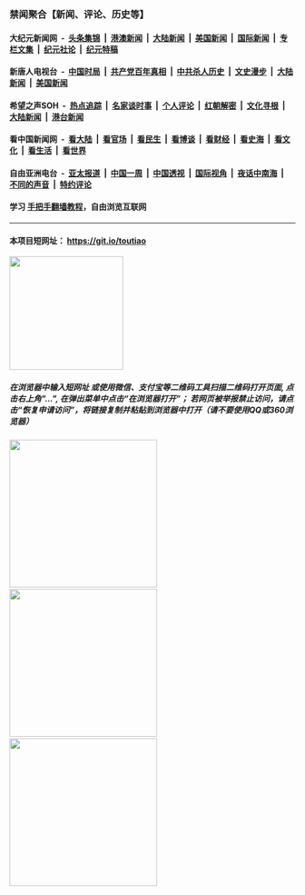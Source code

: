 ### 禁闻聚合【新闻、评论、历史等】

#### 大纪元新闻网 &nbsp;-&nbsp; [头条集锦](indexes/E头条集锦.md?t=02250302) &nbsp;|&nbsp; [港澳新闻](indexes/E港澳新闻.md?t=02250302)  &nbsp;|&nbsp; [大陆新闻](indexes/E大陆新闻.md?t=02250302) &nbsp;|&nbsp; [美国新闻](indexes/E美国新闻.md?t=02250302) &nbsp;|&nbsp; [国际新闻](indexes/E国际新闻.md?t=02250302) &nbsp;|&nbsp; [专栏文集](indexes/E专栏文集.md?t=02250302) &nbsp;|&nbsp; [纪元社论](indexes/E纪元社论.md?t=02250302) &nbsp;|&nbsp; [纪元特稿](indexes/E纪元特稿.md?t=02250302) 

#### 新唐人电视台 &nbsp;-&nbsp; [中国时局](indexes/N中国时局.md?t=02250302) &nbsp;|&nbsp; [共产党百年真相](indexes/N共产党百年真相.md?t=02250302) &nbsp;|&nbsp; [中共杀人历史](indexes/N中共杀人历史.md?t=02250302) &nbsp;|&nbsp; [文史漫步](indexes/N文史漫步.md?t=02250302) &nbsp;|&nbsp; [大陆新闻](indexes/N大陆新闻.md?t=02250302) &nbsp;|&nbsp; [美国新闻](indexes/N美国新闻.md?t=02250302)

#### 希望之声SOH &nbsp;-&nbsp; [热点追踪](indexes/H热点追踪.md?t=02250302) &nbsp;|&nbsp; [名家谈时事](indexes/H名家谈时事.md?t=02250302) &nbsp;|&nbsp; [个人评论](indexes/H个人评论.md?t=02250302)  &nbsp;|&nbsp; [红朝解密](indexes/H红朝解密.md?t=02250302) &nbsp;|&nbsp; [文化寻根](indexes/H文化寻根.md?t=02250302) &nbsp;|&nbsp; [大陆新闻](indexes/H大陆新闻.md?t=02250302) &nbsp;|&nbsp; [港台新闻](indexes/H港台新闻.md?t=02250302)

#### 看中国新闻网 &nbsp;-&nbsp; [看大陆](indexes/S看大陆.md?t=02250302) &nbsp;|&nbsp; [看官场](indexes/S看官场.md?t=02250302) &nbsp;|&nbsp; [看民生](indexes/S看民生.md?t=02250302)  &nbsp;|&nbsp; [看博谈](indexes/S看博谈.md?t=02250302) &nbsp;|&nbsp; [看财经](indexes/S看财经.md?t=02250302) &nbsp;|&nbsp; [看史海](indexes/S看史海.md?t=02250302) &nbsp;|&nbsp; [看文化](indexes/S看文化.md?t=02250302) &nbsp;|&nbsp; [看生活](indexes/S看生活.md?t=02250302) &nbsp;|&nbsp; [看世界](indexes/S看世界.md?t=02250302)

#### 自由亚洲电台 &nbsp;-&nbsp; [亚太报道](indexes/R亚太报道.md?t=02250302) &nbsp;|&nbsp; [中国一周](indexes/R中国一周.md?t=02250302) &nbsp;|&nbsp; [中国透视](indexes/R中国透视.md?t=02250302)  &nbsp;|&nbsp; [国际视角](indexes/R国际视角.md?t=02250302) &nbsp;|&nbsp; [夜话中南海](indexes/R夜话中南海.md?t=02250302) &nbsp;|&nbsp; [不同的声音](indexes/R不同的声音.md?t=02250302) &nbsp;|&nbsp; [特约评论](indexes/R特约评论.md?t=02250302)

#### 学习 [手把手翻墙教程](https://github.com/gfw-breaker/guides/wiki)，自由浏览互联网

----

#### 本项目短网址： https://git.io/toutiao
<img src="https://raw.githubusercontent.com/gfw-breaker/banned-news/master/scripts/img/qr.png" width="200px"/>  

##### 在浏览器中输入短网址 或使用微信、支付宝等二维码工具扫描二维码打开页面, 点击右上角"...", 在弹出菜单中点击“在浏览器打开”； 若网页被举报禁止访问，请点击“恢复申请访问”，将链接复制并粘贴到浏览器中打开（请不要使用QQ或360浏览器）

<img src="https://raw.githubusercontent.com/gfw-breaker/banned-news/master/scripts/img/1.png" width="260px"/> &nbsp; <img src="https://raw.githubusercontent.com/gfw-breaker/banned-news/master/scripts/img/2.png" width="260px"/> &nbsp; <img src="https://raw.githubusercontent.com/gfw-breaker/banned-news/master/scripts/img/3.png" width="260px"/>

